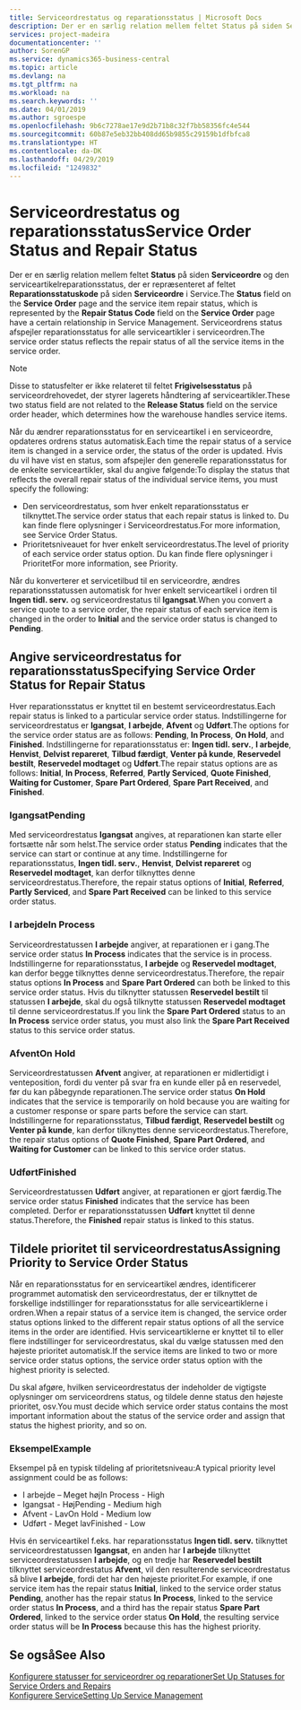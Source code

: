 ```yaml
---
title: Serviceordrestatus og reparationsstatus | Microsoft Docs
description: Der er en særlig relation mellem feltet Status på siden Serviceordre og den serviceartikelreparationsstatus, der er repræsenteret af feltet Reparationsstatuskode på siden Serviceordre i Service. Serviceordrens status afspejler reparationsstatus for alle serviceartikler i serviceordren.
services: project-madeira
documentationcenter: ''
author: SorenGP
ms.service: dynamics365-business-central
ms.topic: article
ms.devlang: na
ms.tgt_pltfrm: na
ms.workload: na
ms.search.keywords: ''
ms.date: 04/01/2019
ms.author: sgroespe
ms.openlocfilehash: 9b6c7278ae17e9d2b71b8c32f7bb58356fc4e544
ms.sourcegitcommit: 60b87e5eb32bb408dd65b9855c29159b1dfbfca8
ms.translationtype: HT
ms.contentlocale: da-DK
ms.lasthandoff: 04/29/2019
ms.locfileid: "1249832"
---
```

# <a name="service-order-status-and-repair-status"></a><span data-ttu-id="feef2-104">Serviceordrestatus og reparationsstatus</span><span class="sxs-lookup"><span data-stu-id="feef2-104">Service Order Status and Repair Status</span></span>
<span data-ttu-id="feef2-105">Der er en særlig relation mellem feltet **Status** på siden **Serviceordre** og den serviceartikelreparationsstatus, der er repræsenteret af feltet **Reparationsstatuskode** på siden **Serviceordre** i Service.</span><span class="sxs-lookup"><span data-stu-id="feef2-105">The **Status** field on the **Service Order** page and the service item repair status, which is represented by the **Repair Status Code** field on the **Service Order** page have a certain relationship in Service Management.</span></span> <span data-ttu-id="feef2-106">Serviceordrens status afspejler reparationsstatus for alle serviceartikler i serviceordren.</span><span class="sxs-lookup"><span data-stu-id="feef2-106">The service order status reflects the repair status of all the service items in the service order.</span></span>  

> [!NOTE]  
>  <span data-ttu-id="feef2-107">Disse to statusfelter er ikke relateret til feltet **Frigivelsesstatus** på serviceordrehovedet, der styrer lagerets håndtering af serviceartikler.</span><span class="sxs-lookup"><span data-stu-id="feef2-107">These two status field are not related to the **Release Status** field on the service order header, which determines how the warehouse handles service items.</span></span>  

 <span data-ttu-id="feef2-108">Når du ændrer reparationsstatus for en serviceartikel i en serviceordre, opdateres ordrens status automatisk.</span><span class="sxs-lookup"><span data-stu-id="feef2-108">Each time the repair status of a service item is changed in a service order, the status of the order is updated.</span></span> <span data-ttu-id="feef2-109">Hvis du vil have vist en status, som afspejler den generelle reparationsstatus for de enkelte serviceartikler, skal du angive følgende:</span><span class="sxs-lookup"><span data-stu-id="feef2-109">To display the status that reflects the overall repair status of the individual service items, you must specify the following:</span></span>  

* <span data-ttu-id="feef2-110">Den serviceordrestatus, som hver enkelt reparationsstatus er tilknyttet.</span><span class="sxs-lookup"><span data-stu-id="feef2-110">The service order status that each repair status is linked to.</span></span> <span data-ttu-id="feef2-111">Du kan finde flere oplysninger i Serviceordrestatus.</span><span class="sxs-lookup"><span data-stu-id="feef2-111">For more information, see Service Order Status.</span></span>  
* <span data-ttu-id="feef2-112">Prioritetsniveauet for hver enkelt serviceordrestatus.</span><span class="sxs-lookup"><span data-stu-id="feef2-112">The level of priority of each service order status option.</span></span> <span data-ttu-id="feef2-113">Du kan finde flere oplysninger i Prioritet</span><span class="sxs-lookup"><span data-stu-id="feef2-113">For more information, see Priority.</span></span>  

 <span data-ttu-id="feef2-114">Når du konverterer et servicetilbud til en serviceordre, ændres reparationsstatussen automatisk for hver enkelt serviceartikel i ordren til **Ingen tidl. serv.** og serviceordrestatus til **Igangsat**.</span><span class="sxs-lookup"><span data-stu-id="feef2-114">When you convert a service quote to a service order, the repair status of each service item is changed in the order to **Initial** and the service order status is changed to **Pending**.</span></span>  

## <a name="specifying-service-order-status-for-repair-status"></a><span data-ttu-id="feef2-115">Angive serviceordrestatus for reparationsstatus</span><span class="sxs-lookup"><span data-stu-id="feef2-115">Specifying Service Order Status for Repair Status</span></span>  
<span data-ttu-id="feef2-116">Hver reparationsstatus er knyttet til en bestemt serviceordrestatus.</span><span class="sxs-lookup"><span data-stu-id="feef2-116">Each repair status is linked to a particular service order status.</span></span> <span data-ttu-id="feef2-117">Indstillingerne for serviceordrestatus er **Igangsat**, **I arbejde**, **Afvent** og **Udført**.</span><span class="sxs-lookup"><span data-stu-id="feef2-117">The options for the service order status are as follows: **Pending**, **In Process**, **On Hold**, and **Finished**.</span></span> <span data-ttu-id="feef2-118">Indstillingerne for reparationsstatus er: **Ingen tidl. serv.**, **I arbejde**, **Henvist**, **Delvist repareret**, **Tilbud færdigt**, **Venter på kunde**, **Reservedel bestilt**, **Reservedel modtaget** og **Udført**.</span><span class="sxs-lookup"><span data-stu-id="feef2-118">The repair status options are as follows: **Initial**, **In Process**, **Referred**, **Partly Serviced**, **Quote Finished**, **Waiting for Customer**, **Spare Part Ordered**, **Spare Part Received**, and **Finished**.</span></span>  

### <a name="pending"></a><span data-ttu-id="feef2-119">Igangsat</span><span class="sxs-lookup"><span data-stu-id="feef2-119">Pending</span></span>  
<span data-ttu-id="feef2-120">Med serviceordrestatus **Igangsat** angives, at reparationen kan starte eller fortsætte når som helst.</span><span class="sxs-lookup"><span data-stu-id="feef2-120">The service order status **Pending** indicates that the service can start or continue at any time.</span></span> <span data-ttu-id="feef2-121">Indstillingerne for reparationsstatus, **Ingen tidl. serv.**, **Henvist**, **Delvist repareret** og **Reservedel modtaget**, kan derfor tilknyttes denne serviceordrestatus.</span><span class="sxs-lookup"><span data-stu-id="feef2-121">Therefore, the repair status options of **Initial**, **Referred**, **Partly Serviced**, and **Spare Part Received** can be linked to this service order status.</span></span>  

### <a name="in-process"></a><span data-ttu-id="feef2-122">I arbejde</span><span class="sxs-lookup"><span data-stu-id="feef2-122">In Process</span></span>  
<span data-ttu-id="feef2-123">Serviceordrestatussen **I arbejde** angiver, at reparationen er i gang.</span><span class="sxs-lookup"><span data-stu-id="feef2-123">The service order status **In Process** indicates that the service is in process.</span></span> <span data-ttu-id="feef2-124">Indstillingerne for reparationsstatus, **I arbejde** og **Reservedel modtaget**, kan derfor begge tilknyttes denne serviceordrestatus.</span><span class="sxs-lookup"><span data-stu-id="feef2-124">Therefore, the repair status options **In Process** and **Spare Part Ordered** can both be linked to this service order status.</span></span> <span data-ttu-id="feef2-125">Hvis du tilknytter statussen **Reservedel bestilt** til statussen **I arbejde**, skal du også tilknytte statussen **Reservedel modtaget** til denne serviceordrestatus.</span><span class="sxs-lookup"><span data-stu-id="feef2-125">If you link the **Spare Part Ordered** status to an **In Process** service order status, you must also link the **Spare Part Received** status to this service order status.</span></span>  

### <a name="on-hold"></a><span data-ttu-id="feef2-126">Afvent</span><span class="sxs-lookup"><span data-stu-id="feef2-126">On Hold</span></span>  
<span data-ttu-id="feef2-127">Serviceordrestatussen **Afvent** angiver, at reparationen er midlertidigt i venteposition, fordi du venter på svar fra en kunde eller på en reservedel, før du kan påbegynde reparationen.</span><span class="sxs-lookup"><span data-stu-id="feef2-127">The service order status **On Hold** indicates that the service is temporarily on hold because you are waiting for a customer response or spare parts before the service can start.</span></span> <span data-ttu-id="feef2-128">Indstillingerne for reparationsstatus, **Tilbud færdigt**, **Reservedel bestilt** og **Venter på kunde**, kan derfor tilknyttes denne serviceordrestatus.</span><span class="sxs-lookup"><span data-stu-id="feef2-128">Therefore, the repair status options of **Quote Finished**, **Spare Part Ordered**, and **Waiting for Customer** can be linked to this service order status.</span></span>  

### <a name="finished"></a><span data-ttu-id="feef2-129">Udført</span><span class="sxs-lookup"><span data-stu-id="feef2-129">Finished</span></span>  
<span data-ttu-id="feef2-130">Serviceordrestatussen **Udført** angiver, at reparationen er gjort færdig.</span><span class="sxs-lookup"><span data-stu-id="feef2-130">The service order status **Finished** indicates that the service has been completed.</span></span> <span data-ttu-id="feef2-131">Derfor er reparationsstatussen **Udført** knyttet til denne status.</span><span class="sxs-lookup"><span data-stu-id="feef2-131">Therefore, the **Finished** repair status is linked to this status.</span></span>  

## <a name="assigning-priority-to-service-order-status"></a><span data-ttu-id="feef2-132">Tildele prioritet til serviceordrestatus</span><span class="sxs-lookup"><span data-stu-id="feef2-132">Assigning Priority to Service Order Status</span></span>  
<span data-ttu-id="feef2-133">Når en reparationsstatus for en serviceartikel ændres, identificerer programmet automatisk den serviceordrestatus, der er tilknyttet de forskellige indstillinger for reparationsstatus for alle serviceartiklerne i ordren.</span><span class="sxs-lookup"><span data-stu-id="feef2-133">When a repair status of a service item is changed, the service order status options linked to the different repair status options of all the service items in the order are identified.</span></span> <span data-ttu-id="feef2-134">Hvis serviceartiklerne er knyttet til to eller flere indstillinger for serviceordrestatus, skal du vælge statussen med den højeste prioritet automatisk.</span><span class="sxs-lookup"><span data-stu-id="feef2-134">If the service items are linked to two or more service order status options, the service order status option with the highest priority is selected.</span></span>  

<span data-ttu-id="feef2-135">Du skal afgøre, hvilken serviceordrestatus der indeholder de vigtigste oplysninger om serviceordrens status, og tildele denne status den højeste prioritet, osv.</span><span class="sxs-lookup"><span data-stu-id="feef2-135">You must decide which service order status contains the most important information about the status of the service order and assign that status the highest priority, and so on.</span></span>  

### <a name="example"></a><span data-ttu-id="feef2-136">Eksempel</span><span class="sxs-lookup"><span data-stu-id="feef2-136">Example</span></span>  
<span data-ttu-id="feef2-137">Eksempel på en typisk tildeling af prioritetsniveau:</span><span class="sxs-lookup"><span data-stu-id="feef2-137">A typical priority level assignment could be as follows:</span></span>  

* <span data-ttu-id="feef2-138">I arbejde – Meget høj</span><span class="sxs-lookup"><span data-stu-id="feef2-138">In Process - High</span></span>  
* <span data-ttu-id="feef2-139">Igangsat - Høj</span><span class="sxs-lookup"><span data-stu-id="feef2-139">Pending - Medium high</span></span>  
* <span data-ttu-id="feef2-140">Afvent - Lav</span><span class="sxs-lookup"><span data-stu-id="feef2-140">On Hold - Medium low</span></span>  
* <span data-ttu-id="feef2-141">Udført - Meget lav</span><span class="sxs-lookup"><span data-stu-id="feef2-141">Finished - Low</span></span>  

<span data-ttu-id="feef2-142">Hvis én serviceartikel f.eks. har reparationsstatus **Ingen tidl. serv.** tilknyttet serviceordrestatussen **Igangsat**, en anden har **I arbejde** tilknyttet serviceordrestatussen **I arbejde**, og en tredje har **Reservedel bestilt** tilknyttet serviceordrestatus **Afvent**, vil den resulterende serviceordrestatus så blive **I arbejde**, fordi det har den højeste prioritet.</span><span class="sxs-lookup"><span data-stu-id="feef2-142">For example, if one service item has the repair status **Initial**, linked to the service order status **Pending**, another has the repair status **In Process**, linked to the service order status **In Process**, and a third has the repair status **Spare Part Ordered**, linked to the service order status **On Hold**, the resulting service order status will be **In Process** because this has the highest priority.</span></span>  

## <a name="see-also"></a><span data-ttu-id="feef2-143">Se også</span><span class="sxs-lookup"><span data-stu-id="feef2-143">See Also</span></span>  
[<span data-ttu-id="feef2-144">Konfigurere statusser for serviceordrer og reparationer</span><span class="sxs-lookup"><span data-stu-id="feef2-144">Set Up Statuses for Service Orders and Repairs</span></span>](service-order-repair-status.md)  
[<span data-ttu-id="feef2-145">Konfigurere Service</span><span class="sxs-lookup"><span data-stu-id="feef2-145">Setting Up Service Management</span></span>](service-setup-service.md)  

